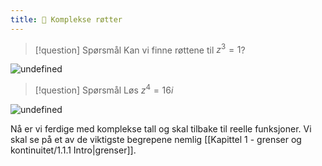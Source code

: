 ```yaml
---
title: 📄 Komplekse røtter
---
```


> [!question] Spørsmål 
> Kan vi finne røttene til $z^3 = 1$?

![undefined](Files/shapes%20at%2024-08-19%2014.48.08.svg)

> [!question] Spørsmål 
> Løs $z^4 = 16i$  

![undefined](Files/shapes%20at%2024-08-19%2014.58.27.svg)

Nå er vi ferdige med komplekse tall og skal tilbake til reelle funksjoner. Vi skal se på et av de viktigste begrepene nemlig [[Kapittel 1 - grenser og kontinuitet/1.1.1 Intro|grenser]].